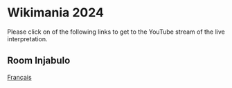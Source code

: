 # Wikimania 2024

Please click on of the following links to get to the YouTube stream of the live interpretation.


## Room Injabulo

[Français](https://www.youtube.com/watch?v=B0XflE1IOeE) 
